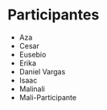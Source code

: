 # Participantes

- Aza
- Cesar
- Eusebio
- Erika
- Daniel Vargas
- Isaac
- Malinali
- Mali-Participante
